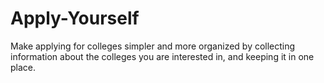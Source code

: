 # Apply-Yourself
Make applying for colleges simpler and more organized by collecting information about the colleges you are interested in, and keeping it in one place.
